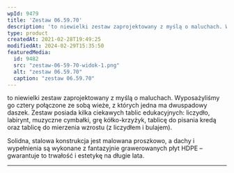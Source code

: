 ```yaml
---
wpId: 9479
title: 'Zestaw 06.59.70'
description: 'to niewielki zestaw zaprojektowany z myślą o maluchach. Wyposażyliśmy go cztery połączone ze sobą wieże, z których jedna ma dwuspadowy daszek. Zestaw posiada kilka ciekawych tablic edukacyjnych: liczydło, labirynt, muzyczne cymbałki, grę kółko-krzyżyk, tablicę do pisania kredą oraz tablicę do mierzenia wzrostu (z liczydłem i bulajem). Solidna, stalowa konstrukcja jest malowana proszkowo, a dachy i ...'
type: product
createdAt: 2021-02-28T19:49:25
modifiedAt: 2024-02-29T15:35:50
featuredMedia:
  id: 9482
  src: "zestaw-06-59-70-widok-1.png"
  alt: "zestaw 06.59.70"
  caption: "zestaw 06.59.70"
---
```



to niewielki zestaw zaprojektowany z myślą o maluchach. Wyposażyliśmy go cztery połączone ze sobą wieże, z których jedna ma dwuspadowy daszek. Zestaw posiada kilka ciekawych tablic edukacyjnych: liczydło, labirynt, muzyczne cymbałki, grę kółko-krzyżyk, tablicę do pisania kredą oraz tablicę do mierzenia wzrostu (z liczydłem i bulajem).

Solidna, stalowa konstrukcja jest malowana proszkowo, a dachy i wypełnienia są wykonane z fantazyjnie grawerowanych płyt HDPE – gwarantuje to trwałość i estetykę na długie lata.

* * *